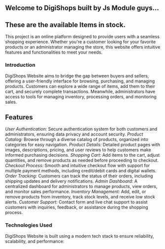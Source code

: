 ## Welcome to DigiShops built by Js Module guys...
 ## These are the available Items in stock.
 
This project is an online platform designed to provide users with a seamless shopping experience. Whether you're a customer looking for your favorite products or an administrator managing the store, this website offers intuitive features and functionalities to meet your needs.

### Introduction
DigiShops Website aims to bridge the gap between buyers and sellers, offering a user-friendly interface for browsing, purchasing, and managing products. Customers can explore a wide range of items, add them to their cart, and securely complete transactions. Meanwhile, administrators have access to tools for managing inventory, processing orders, and monitoring sales.

## Features
*User Authentication:* Secure authentication system for both customers and administrators, ensuring data privacy and account security.
*Product Catalog:* Browse through a diverse catalog of products, organized into categories for easy navigation.
*Product Details:* Detailed product pages with images, descriptions, pricing, and user reviews to help customers make informed purchasing decisions.
*Shopping Cart:* Add items to the cart, adjust quantities, and remove products as needed before proceeding to checkout.
*Checkout Process:* Smooth and intuitive checkout flow with support for multiple payment methods, including credit/debit cards and digital wallets.
*Order Tracking:* Customers can track the status of their orders, including shipping updates and delivery notifications.
*Admin Dashboard:* A centralized dashboard for administrators to manage products, view orders, and monitor sales performance.
*Inventory Management:* Add, edit, or remove products from inventory, track stock levels, and receive low stock alerts.
*Customer Support:* Contact form and live chat support to assist customers with inquiries, feedback, or assistance during the shopping process.

### Technologies Used
DigiShops Website is built using a modern tech stack to ensure reliability, scalability, and performance: